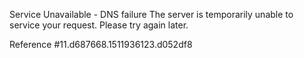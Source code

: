 Service Unavailable - DNS failure The server is temporarily unable to service your request. Please try again later.

Reference #11.d687668.1511936123.d052df8